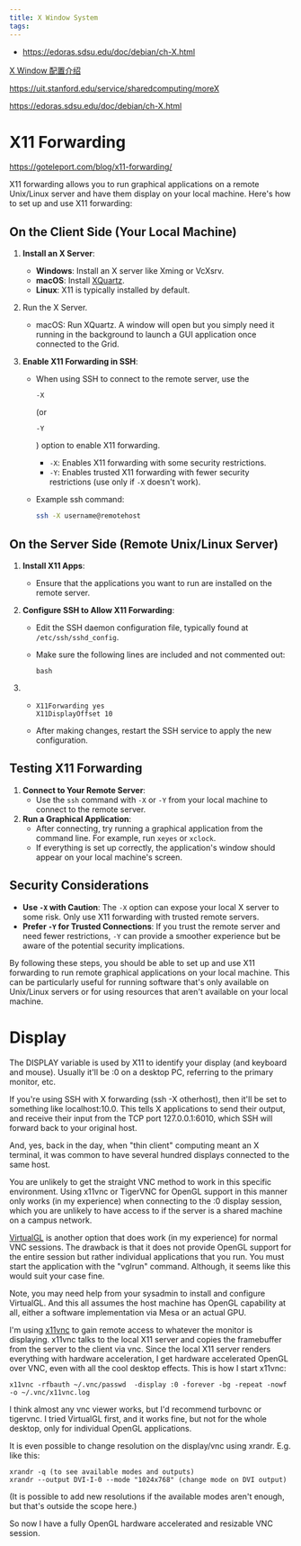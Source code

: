 ```yaml
---
title: X Window System
tags:
---
```


* https://edoras.sdsu.edu/doc/debian/ch-X.html

[X Window 配置介绍](http://cn.linux.vbird.org/linux_basic/0590xwindow_1.php)

https://uit.stanford.edu/service/sharedcomputing/moreX

https://edoras.sdsu.edu/doc/debian/ch-X.html

# X11 Forwarding

https://goteleport.com/blog/x11-forwarding/



X11 forwarding allows you to run graphical applications on a remote Unix/Linux server and have them display on your local machine. Here's how to set up and use X11 forwarding:

## On the Client Side (Your Local Machine)

1. **Install an X Server**:

   - **Windows**: Install an X server like Xming or VcXsrv.
   - **macOS**: Install [XQuartz]().
   - **Linux**: X11 is typically installed by default.

2. Run the X Server.

   * macOS: Run XQuartz.  A window will open but you simply need it running in the background to launch a GUI application once connected to the Grid.

3. **Enable X11 Forwarding in SSH**:

   - When using SSH to connect to the remote server, use the 

     ```
     -X
     ```

      (or 

     ```
     -Y
     ```

     ) option to enable X11 forwarding.

     - `-X`: Enables X11 forwarding with some security restrictions.
     - `-Y`: Enables trusted X11 forwarding with fewer security restrictions (use only if `-X` doesn't work).

   * Example ssh command:

     ```sh
     ssh -X username@remotehost
     ```

     



## On the Server Side (Remote Unix/Linux Server)

1. **Install X11 Apps**:

   - Ensure that the applications you want to run are installed on the remote server.

2. **Configure SSH to Allow X11 Forwarding**:

   - Edit the SSH daemon configuration file, typically found at `/etc/ssh/sshd_config`.

   - Make sure the following lines are included and not commented out:

     ```
     bash
     ```

1. - ```
     X11Forwarding yes
     X11DisplayOffset 10
     ```

   - After making changes, restart the SSH service to apply the new configuration.

## Testing X11 Forwarding

1. **Connect to Your Remote Server**:
   - Use the `ssh` command with `-X` or `-Y` from your local machine to connect to the remote server.
2. **Run a Graphical Application**:
   - After connecting, try running a graphical application from the command line. For example, run `xeyes` or `xclock`.
   - If everything is set up correctly, the application's window should appear on your local machine's screen.

## Security Considerations

- **Use `-X` with Caution**: The `-X` option can expose your local X server to some risk. Only use X11 forwarding with trusted remote servers.
- **Prefer `-Y` for Trusted Connections**: If you trust the remote server and need fewer restrictions, `-Y` can provide a smoother experience but be aware of the potential security implications.

By following these steps, you should be able to set up and use X11 forwarding to run remote graphical applications on your local machine. This can be particularly useful for running software that's only available on Unix/Linux servers or for using resources that aren't available on your local machine.

# Display

The DISPLAY variable is used by X11 to identify your display (and keyboard and mouse). Usually it'll be :0 on a desktop PC, referring to the primary monitor, etc.

If you're using SSH with X forwarding (ssh -X otherhost), then it'll be set to something like localhost:10.0. This tells X applications to send their output, and receive their input from the TCP port 127.0.0.1:6010, which SSH will forward back to your original host.

And, yes, back in the day, when "thin client" computing meant an X terminal, it was common to have several hundred displays connected to the same host.



You are unlikely to get the straight VNC method to work in this specific  environment. Using x11vnc or TigerVNC for OpenGL support in this manner  only works (in my experience) when connecting to the :0 display session, which you are unlikely to have access to if the server is a shared  machine on a campus network.

[VirtualGL](https://www.virtualgl.org/) is another option that does work (in my experience) for normal VNC  sessions. The drawback is that it does not provide OpenGL support for  the entire session but rather individual applications that you run. You  must start the application with the "vglrun" command. Although, it seems like this would suit your case fine.

Note, you may need help from your sysadmin to install and configure  VirtualGL. And this all assumes the host machine has OpenGL capability  at all, either a software implementation via Mesa or an actual GPU.





I'm using [x11vnc](http://www.karlrunge.com/x11vnc/) to gain remote access to whatever the monitor is displaying. x11vnc  talks to the local X11 server and copies the framebuffer from the server to the client via vnc. Since the local X11 server renders everything  with hardware acceleration, I get hardware accelerated OpenGL over VNC,  even with all the cool desktop effects. This is how I start x11vnc:

```
x11vnc -rfbauth ~/.vnc/passwd  -display :0 -forever -bg -repeat -nowf -o ~/.vnc/x11vnc.log
```

I think almost any vnc viewer works, but I'd recommend turbovnc or tigervnc. I tried VirtualGL first, and it works fine, but not for the whole desktop, only for individual OpenGL applications.

It is even possible to change resolution on the display/vnc using xrandr. E.g. like this:

```
xrandr -q (to see available modes and outputs)
xrandr --output DVI-I-0 --mode "1024x768" (change mode on DVI output)
```

(It is possible to add new resolutions if the available modes aren't enough, but that's outside the scope here.)

So now I have a fully OpenGL hardware accelerated and resizable VNC session. 

